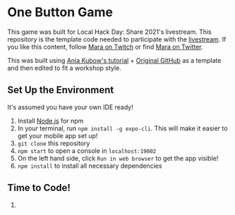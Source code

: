 # One Button Game
This game was built for Local Hack Day: Share 2021's livestream. This repository is the template code needed to participate with the [livestream](https://twitch.tv/mlh). If you like this content, follow [Mara on Twitch](https://twitch.com/maradrinksmilk) or find [Mara on Twitter](https://twitter.com/maradrinksmilk).

This was built using [Ania Kubow's tutorial](https://youtu.be/dhpjjAxKbHE) + [Original GitHub](https://github.com/kubowania/flappy-birds-react-native) as a template and then edited to fit a workshop style.

## Set Up the Environment
It's assumed you have your own IDE ready!
1. Install [Node.js](https://nodejs.org/en/) for npm
2. In your terminal, run `npm install -g expo-cli`. This will make it easier to get your mobile app set up!
3. `git clone` this repository
5. `npm start` to open a console in `localhost:19002`
6. On the left hand side, click `Run in web browser` to get the app visible!
8. `npm install` to install all necessary dependencies

## Time to Code!
1. 
